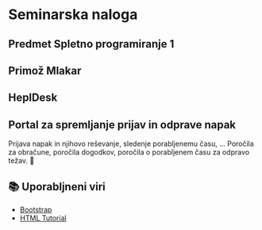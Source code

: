# Seminarska naloga 
## Predmet Spletno programiranje 1
## Primož Mlakar
## HeplDesk
##

## Portal za spremljanje prijav in odprave napak

Prijava napak in njihovo reševanje, sledenje porabljenemu času, ... Poročila za obračune, poročila dogodkov, poročila o porabljenem času za odpravo težav. 🚀

## 📚  Uporabljneni viri 
* [Bootstrap](https://getbootstrap.com/)
* [HTML Tutorial](https://www.w3schools.com/html/)
